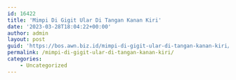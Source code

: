 ```yaml
---
id: 16422
title: 'Mimpi Di Gigit Ular Di Tangan Kanan Kiri'
date: '2023-03-28T18:04:22+00:00'
author: admin
layout: post
guid: 'https://bos.awn.biz.id/mimpi-di-gigit-ular-di-tangan-kanan-kiri/'
permalink: /mimpi-di-gigit-ular-di-tangan-kanan-kiri/
categories:
    - Uncategorized
---
```


